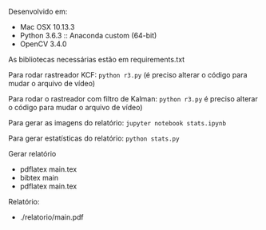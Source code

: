 
Desenvolvido em:
* Mac OSX 10.13.3 
* Python 3.6.3 :: Anaconda custom (64-bit)
* OpenCV 3.4.0

As bibliotecas necessárias estão em requirements.txt

Para rodar rastreador KCF:
`python r3.py`
(é preciso alterar o código para mudar o arquivo de vídeo)

Para rodar o rastreador com filtro de Kalman:
`python r3.py`
é preciso alterar o código para mudar o arquivo de vídeo)

Para gerar as imagens do relatório:
`jupyter notebook stats.ipynb`

Para gerar estatísticas do relatório:
`python stats.py`

Gerar relatório

* pdflatex main.tex
* bibtex main
* pdflatex main.tex

Relatório:
* ./relatorio/main.pdf

